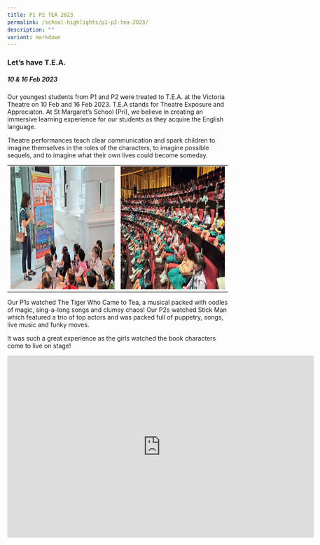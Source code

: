 ```yaml
---
title: P1 P2 TEA 2023
permalink: /school-highlights/p1-p2-tea-2023/
description: ""
variant: markdown
---
```

### Let’s have T.E.A.

##### 10 &amp; 16 Feb 2023

Our youngest students from P1 and P2 were treated to T.E.A. at the Victoria Theatre on 10 Feb and 16 Feb 2023. T.E.A stands for Theatre Exposure and Appreciaton. At St Margaret’s School (Pri), we believe in creating an immersive learning experience for our students as they acquire the English language. 

Theatre performances teach clear communication and spark children to imagine themselves in the roles of the characters, to imagine possible sequels, and to imagine what their own lives could become someday.

<table>
<tbody><tr>
		<td><img alt="p1p2tea01" src="/images/P1%20P2%20TEA%202023/p1p2tea_01.jpeg" style="width:450px;height:280px;"> </td>
		<td><img alt="p1p2tea02" src="/images/P1%20P2%20TEA%202023/p1p2tea_02.jpeg" style="width:450px;height:280px;"> </td>
</tr></tbody></table>	


Our P1s watched The Tiger Who Came to Tea, a musical packed with oodles of magic, sing-a-long songs and clumsy chaos! Our P2s watched Stick Man which featured a trio of top actors and was packed full of puppetry, songs, live music and funky moves.

It was such a great experience as the girls watched the book characters come to live on stage!

<center>
<iframe allowfullscreen="" allow="accelerometer; autoplay; clipboard-write; encrypted-media; gyroscope; picture-in-picture; web-share" frameborder="0" title="YouTube video player" src="https://www.youtube.com/embed/RSwI7P_VQDI" height="415" width="700"></iframe></center>